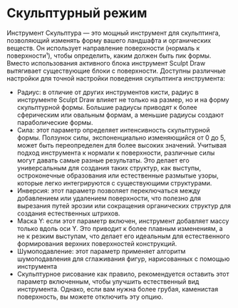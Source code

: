 # Скульптурный режим
Инструмент Скульптура — это мощный инструмент для скульптинга, позволяющий изменять форму вашего ландшафта и органических веществ. Он использует направление поверхности (нормаль к поверхности¹), чтобы определить, каким должен быть пик формы. Вместо использования активного блока инструмент Sculpt Draw вытягивает существующие блоки с поверхности. Доступны различные настройки для точной настройки поведения скульптинга инструмента:

- Радиус: в отличие от других инструментов кисти, радиус в инструменте Sculpt Draw влияет не только на размер, но и на форму скульптурной формы. Большие радиусы приводят к более сферическим или овальным формам, а меньшие радиусы создают параболические формы.
- Сила: этот параметр определяет интенсивность скульптурной формы. Ползунок силы, экспоненциально изменяющийся от 0 до 5, может быть переопределен для более высоких значений. Учитывая подход инструмента к нормали к поверхности, различные силы могут давать самые разные результаты. Это делает его универсальным для создания таких структур, как выступы, остроконечные образования или естественные размытые узоры, которые легко интегрируются с существующими структурами.
- Инверсия: этот параметр позволяет переключаться между добавлением или удалением поверхности, что полезно для вырезания путей эрозии или сокращения органических структур для создания естественных штрихов.
- Маска Y: если этот параметр включен, инструмент добавляет массу только вдоль оси Y. Это приводит к более плавным изменениям, а не к резким выступам, что делает его идеальным для естественного формирования верхних поверхностей конструкций.
- Шумоподавление: этот параметр применяет алгоритм шумоподавления для сглаживания фигур, нарисованных с помощью инструмента
- Скульптурное рисование как правило, рекомендуется оставить этот параметр включенным, чтобы улучшить естественный вид инструмента. Однако, если вам нужна более грубая, каменистая поверхность, вы можете отключить эту опцию.

[^note1]: Нормаль поверхности — это понятие из геометрии. Проще говоря, это направление, в котором обращена конкретная поверхность. Например, если вы стоите на ровной поверхности в реальном мире, поверхность Если вы стояли на склоне, поверхность нормальная указал бы под углом.
